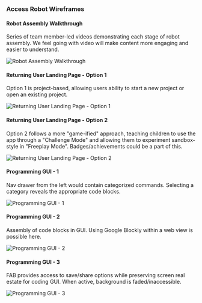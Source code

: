 ### Access Robot Wireframes

#### Robot Assembly Walkthrough
Series of team member-led videos demonstrating each stage of robot assembly. We feel going with video will make content more engaging and easier to understand.

![Robot Assembly Walkthrough](https://raw.githubusercontent.com/jaellysbales/access-robot/master/wireframes/01%20-%20Assembly%20Walkthrough.png)

#### Returning User Landing Page - Option 1
Option 1 is project-based, allowing users ability to start a new project or open an existing project.  

![Returning User Landing Page - Option 1](https://raw.githubusercontent.com/jaellysbales/access-robot/master/wireframes/02%20-%20Returning%20User%20Landing%20Page.png)

#### Returning User Landing Page - Option 2
Option 2 follows a more "game-ified" approach, teaching children to use the app through a "Challenge Mode" and allowing them to experiment sandbox-style in "Freeplay Mode". Badges/achievements could be a part of this.  

![Returning User Landing Page - Option 2](https://raw.githubusercontent.com/jaellysbales/access-robot/master/wireframes/02a%20-%20Returning%20User%20Landing%20Page%20Alt.png)

#### Programming GUI - 1
Nav drawer from the left would contain categorized commands. Selecting a category reveals the appropriate code blocks.

![Programming GUI - 1](https://raw.githubusercontent.com/jaellysbales/access-robot/master/wireframes/03%20-%20Programming%20GUI%20(1).png)

#### Programming GUI - 2
Assembly of code blocks in GUI. Using Google Blockly within a web view is possible here.

![Programming GUI - 2](https://raw.githubusercontent.com/jaellysbales/access-robot/master/wireframes/04%20-%20Programming%20GUI%20(2).png)

#### Programming GUI - 3
FAB provides access to save/share options while preserving screen real estate for coding GUI. When active, background is faded/inaccessible.

![Programming GUI - 3](https://raw.githubusercontent.com/jaellysbales/access-robot/master/wireframes/05%20-%20Programming%20GUI%20(3).png)

